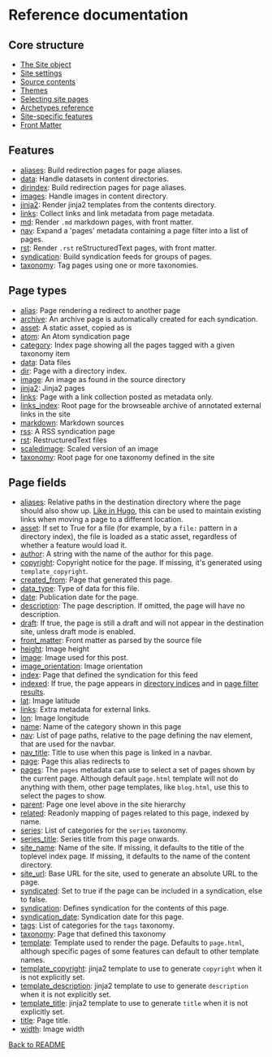 # Reference documentation

## Core structure

* [The Site object](site.md)
* [Site settings](settings.md)
* [Source contents](contents.md)
* [Themes](theme.md)
* [Selecting site pages](page-filter.md)
* [Archetypes reference](archetypes.md)
* [Site-specific features](feature.md)
* [Front Matter](front-matter.md)

## Features

* [aliases](features/aliases.md): Build redirection pages for page aliases.
* [data](features/data.md): Handle datasets in content directories.
* [dirindex](features/dirindex.md): Build redirection pages for page aliases.
* [images](features/images.md): Handle images in content directory.
* [jinja2](features/jinja2.md): Render jinja2 templates from the contents directory.
* [links](features/links.md): Collect links and link metadata from page metadata.
* [md](features/md.md): Render ``.md`` markdown pages, with front matter.
* [nav](features/nav.md): Expand a 'pages' metadata containing a page filter into a list of pages.
* [rst](features/rst.md): Render ``.rst`` reStructuredText pages, with front matter.
* [syndication](features/syndication.md): Build syndication feeds for groups of pages.
* [taxonomy](features/taxonomy.md): Tag pages using one or more taxonomies.

## Page types

* [alias](pages/alias.md): Page rendering a redirect to another page
* [archive](pages/archive.md): An archive page is automatically created for each syndication.
* [asset](pages/asset.md): A static asset, copied as is
* [atom](pages/atom.md): An Atom syndication page
* [category](pages/category.md): Index page showing all the pages tagged with a given taxonomy item
* [data](pages/data.md): Data files
* [dir](pages/dir.md): Page with a directory index.
* [image](pages/image.md): An image as found in the source directory
* [jinja2](pages/jinja2.md): Jinja2 pages
* [links](pages/links.md): Page with a link collection posted as metadata only.
* [links_index](pages/links_index.md): Root page for the browseable archive of annotated external links in the
site
* [markdown](pages/markdown.md): Markdown sources
* [rss](pages/rss.md): A RSS syndication page
* [rst](pages/rst.md): RestructuredText files
* [scaledimage](pages/scaledimage.md): Scaled version of an image
* [taxonomy](pages/taxonomy.md): Root page for one taxonomy defined in the site

## Page fields

* [aliases](fields/aliases.md): Relative paths in the destination directory where the page should also show up.
[Like in Hugo](https://gohugo.io/extras/aliases/), this can be used to maintain
existing links when moving a page to a different location.
* [asset](fields/asset.md): If set to True for a file (for example, by a `file:` pattern in a directory
index), the file is loaded as a static asset, regardless of whether a feature
would load it.
* [author](fields/author.md): A string with the name of the author for this page.
* [copyright](fields/copyright.md): Copyright notice for the page. If missing, it's generated using
`template_copyright`.
* [created_from](fields/created_from.md): Page that generated this page.
* [data_type](fields/data_type.md): Type of data for this file.
* [date](fields/date.md): Publication date for the page.
* [description](fields/description.md): The page description. If omitted, the page will have no description.
* [draft](fields/draft.md): If true, the page is still a draft and will not appear in the destination site,
unless draft mode is enabled.
* [front_matter](fields/front_matter.md): Front matter as parsed by the source file
* [height](fields/height.md): Image height
* [image](fields/image.md): Image used for this post.
* [image_orientation](fields/image_orientation.md): Image orientation
* [index](fields/index.md): Page that defined the syndication for this feed
* [indexed](fields/indexed.md): If true, the page appears in [directory indices](dir.md) and in
[page filter results](page_filter.md).
* [lat](fields/lat.md): Image latitude
* [links](fields/links.md): Extra metadata for external links.
* [lon](fields/lon.md): Image longitude
* [name](fields/name.md): Name of the category shown in this page
* [nav](fields/nav.md): List of page paths, relative to the page defining the nav element, that
are used for the navbar.
* [nav_title](fields/nav_title.md): Title to use when this page is linked in a navbar.
* [page](fields/page.md): Page this alias redirects to
* [pages](fields/pages.md): The `pages` metadata can use to select a set of pages shown by the current
page. Although default `page.html` template will not do anything with them,
other page templates, like `blog.html`, use this to select the pages to show.
* [parent](fields/parent.md): Page one level above in the site hierarchy
* [related](fields/related.md): Readonly mapping of pages related to this page, indexed by name.
* [series](fields/series.md): List of categories for the `series` taxonomy.
* [series_title](fields/series_title.md): Series title from this page onwards.
* [site_name](fields/site_name.md): Name of the site. If missing, it defaults to the title of the toplevel index
page. If missing, it defaults to the name of the content directory.
* [site_url](fields/site_url.md): Base URL for the site, used to generate an absolute URL to the page.
* [syndicated](fields/syndicated.md): Set to true if the page can be included in a syndication, else to false.
* [syndication](fields/syndication.md): Defines syndication for the contents of this page.
* [syndication_date](fields/syndication_date.md): Syndication date for this page.
* [tags](fields/tags.md): List of categories for the `tags` taxonomy.
* [taxonomy](fields/taxonomy.md): Page that defined this taxonomy
* [template](fields/template.md): Template used to render the page. Defaults to `page.html`, although specific
pages of some features can default to other template names.
* [template_copyright](fields/template_copyright.md): jinja2 template to use to generate `copyright` when it is not explicitly set.
* [template_description](fields/template_description.md): jinja2 template to use to generate `description` when it is not
explicitly set.
* [template_title](fields/template_title.md): jinja2 template to use to generate `title` when it is not explicitly set.
* [title](fields/title.md): Page title.
* [width](fields/width.md): Image width

[Back to README](../../README.md)
